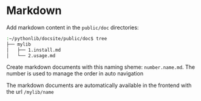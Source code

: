 # Markdown

Add markdown content in the `public/doc` directories:

```bash
:~/pythonlib/docsite/public/doc$ tree
├── mylib
│   ├── 1.install.md
│   └── 2.usage.md
```

Create markdown documents with this naming sheme: `number.name.md`. The
number is used to manage the order in auto navigation

The markdown documents are automatically available in the frontend
with the url `/mylib/name`
